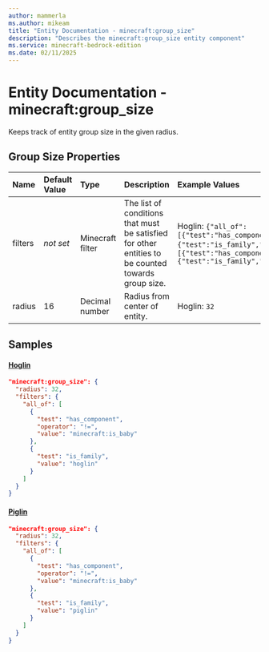 ```yaml
---
author: mammerla
ms.author: mikeam
title: "Entity Documentation - minecraft:group_size"
description: "Describes the minecraft:group_size entity component"
ms.service: minecraft-bedrock-edition
ms.date: 02/11/2025 
---
```


# Entity Documentation - minecraft:group_size

Keeps track of entity group size in the given radius.


## Group Size Properties

|Name       |Default Value |Type |Description |Example Values |
|:----------|:-------------|:----|:-----------|:------------- |
| filters | *not set* | Minecraft filter | The list of conditions that must be satisfied for other entities to be counted towards group size. | Hoglin: `{"all_of":[{"test":"has_component","operator":"!=","value":"minecraft:is_baby"},{"test":"is_family","value":"hoglin"}]}`, Piglin: `{"all_of":[{"test":"has_component","operator":"!=","value":"minecraft:is_baby"},{"test":"is_family","value":"piglin"}]}` | 
| radius | 16 | Decimal number | Radius from center of entity. | Hoglin: `32` | 

## Samples

#### [Hoglin](https://github.com/Mojang/bedrock-samples/tree/preview/behavior_pack/entities/hoglin.json)


```json
"minecraft:group_size": {
  "radius": 32,
  "filters": {
    "all_of": [
      {
        "test": "has_component",
        "operator": "!=",
        "value": "minecraft:is_baby"
      },
      {
        "test": "is_family",
        "value": "hoglin"
      }
    ]
  }
}
```

#### [Piglin](https://github.com/Mojang/bedrock-samples/tree/preview/behavior_pack/entities/piglin.json)


```json
"minecraft:group_size": {
  "radius": 32,
  "filters": {
    "all_of": [
      {
        "test": "has_component",
        "operator": "!=",
        "value": "minecraft:is_baby"
      },
      {
        "test": "is_family",
        "value": "piglin"
      }
    ]
  }
}
```
